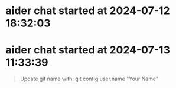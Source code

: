 
# aider chat started at 2024-07-12 18:32:03


# aider chat started at 2024-07-13 11:33:39

> Update git name with: git config user.name "Your Name"  
